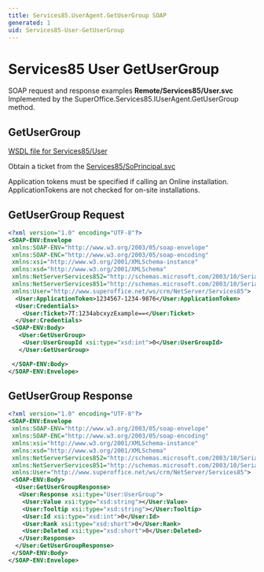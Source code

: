 ```yaml
---
title: Services85.UserAgent.GetUserGroup SOAP
generated: 1
uid: Services85-User-GetUserGroup
---
```


# Services85 User GetUserGroup

SOAP request and response examples **Remote/Services85/User.svc**
Implemented by the <see cref="M:SuperOffice.Services85.IUserAgent.GetUserGroup">SuperOffice.Services85.IUserAgent.GetUserGroup</see> method.

## GetUserGroup

[WSDL file for Services85/User](../Services85-User.md)

Obtain a ticket from the [Services85/SoPrincipal.svc](../SoPrincipal/index.md)

Application tokens must be specified if calling an Online installation. ApplicationTokens are not checked for on-site installations.

## GetUserGroup Request

```xml
<?xml version="1.0" encoding="UTF-8"?>
<SOAP-ENV:Envelope
 xmlns:SOAP-ENV="http://www.w3.org/2003/05/soap-envelope"
 xmlns:SOAP-ENC="http://www.w3.org/2003/05/soap-encoding"
 xmlns:xsi="http://www.w3.org/2001/XMLSchema-instance"
 xmlns:xsd="http://www.w3.org/2001/XMLSchema"
 xmlns:NetServerServices852="http://schemas.microsoft.com/2003/10/Serialization/Arrays"
 xmlns:NetServerServices851="http://schemas.microsoft.com/2003/10/Serialization/"
 xmlns:User="http://www.superoffice.net/ws/crm/NetServer/Services85">
  <User:ApplicationToken>1234567-1234-9876</User:ApplicationToken>
  <User:Credentials>
    <User:Ticket>7T:1234abcxyzExample==</User:Ticket>
  </User:Credentials>
 <SOAP-ENV:Body>
   <User:GetUserGroup>
    <User:UserGroupId xsi:type="xsd:int">0</User:UserGroupId>
   </User:GetUserGroup>

 </SOAP-ENV:Body>
</SOAP-ENV:Envelope>

```

## GetUserGroup Response

```xml
<?xml version="1.0" encoding="UTF-8"?>
<SOAP-ENV:Envelope
 xmlns:SOAP-ENV="http://www.w3.org/2003/05/soap-envelope"
 xmlns:SOAP-ENC="http://www.w3.org/2003/05/soap-encoding"
 xmlns:xsi="http://www.w3.org/2001/XMLSchema-instance"
 xmlns:xsd="http://www.w3.org/2001/XMLSchema"
 xmlns:NetServerServices852="http://schemas.microsoft.com/2003/10/Serialization/Arrays"
 xmlns:NetServerServices851="http://schemas.microsoft.com/2003/10/Serialization/"
 xmlns:User="http://www.superoffice.net/ws/crm/NetServer/Services85">
 <SOAP-ENV:Body>
  <User:GetUserGroupResponse>
   <User:Response xsi:type="User:UserGroup">
    <User:Value xsi:type="xsd:string"></User:Value>
    <User:Tooltip xsi:type="xsd:string"></User:Tooltip>
    <User:Id xsi:type="xsd:int">0</User:Id>
    <User:Rank xsi:type="xsd:short">0</User:Rank>
    <User:Deleted xsi:type="xsd:short">0</User:Deleted>
   </User:Response>
  </User:GetUserGroupResponse>
 </SOAP-ENV:Body>
</SOAP-ENV:Envelope>

```
